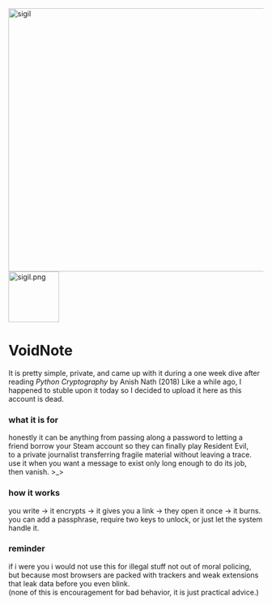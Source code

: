 <img width="520" height="520" alt="sigil" src="https://github.com/user-attachments/assets/462684c1-eb68-4ddd-b1b7-b46a003219cc" />
  <img src="static/logo.png" width="100" alt="sigil.png">


# VoidNote

It is pretty simple, private, and came up with it during a one week dive after reading *Python Cryptography* by Anish Nath (2018) Like a while ago, I happened to stuble upon it today so I decided to upload it here as this account is dead.

### what it is for
honestly it can be anything from passing along a password to letting a friend borrow your Steam account so they can finally play Resident Evil,  
to a private journalist transferring fragile material without leaving a trace.  
use it when you want a message to exist only long enough to do its job, then vanish. >_>

### how it works
you write → it encrypts → it gives you a link → they open it once → it burns.  
you can add a passphrase, require two keys to unlock, or just let the system handle it.

### reminder
if i were you i would not use this for illegal stuff not out of moral policing,  
but because most browsers are packed with trackers and weak extensions that leak data before you even blink.  
(none of this is encouragement for bad behavior, it is just practical advice.)
